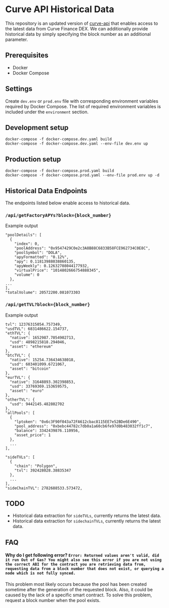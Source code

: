 # Curve API Historical Data

This repository is an updated version of [curve-api](https://github.com/curvefi/curve-api) that enables access to the latest data from Curve Finance DEX.
We can additionally provide historical data by simply specifying the block number as an additional parameter.

## Prerequisites

* Docker
* Docker Compose

## Settings

Create `dev.env` or `prod.env` file with corresponding environment variables required by Docker Compose.
The list of required environment variables is included under the `environment` section.

## Development setup

```shell
docker-compose -f docker-compose.dev.yaml build
docker-compose -f docker-compose.dev.yaml --env-file dev.env up
```

## Production setup

```shell
docker-compose -f docker-compose.prod.yaml build
docker-compose -f docker-compose.prod.yaml --env-file prod.env up -d
```

## Historical Data Endpoints

The endpoints listed below enable access to historical data.

### `/api/getFactoryAPYs?block={block_number}`

Example output
```
"poolDetails": [
  {
    "index": 0,
    "poolAddress": "0x9547429C0e2c3A8B88C6833B58FCE962734C0E8C",
    "poolSymbol": "DOLA",
    "apyFormatted": "0.12%",
    "apy": 0.11813988038860135,
    "apyWeekly": 0.12632708044177932,
    "virtualPrice": "1014802666754888345",
    "volume": 0
  },
...
],
"totalVolume": 20572200.081073303
```

### `/api/getTVL?block={block_number}`

Example output
```
tvl": 12376315054.757349,
"usdTVL": 6831486622.154737,
"ethTVL": {
  "native": 1652987.7054902713,
  "usd": 4898215818.294046,
  "asset": "ethereum"
},
"btcTVL": {
  "native": 15254.736434638018,
  "usd": 603401099.6721067,
  "asset": "bitcoin"
},
"eurTVL": {
  "native": 31648893.302398853,
  "usd": 33769369.153659575,
  "asset": "euro"
},
"otherTVL": {
  "usd": 9442145.482802702
},
"allPools": [
  {
    "lptoken": "0x6c3F90f043a72FA612cbac8115EE7e52BDe6E490",
    "pool_address": "0xbebc44782c7db0a1a60cb6fe97d0b483032ff1c7",
    "balance": 3342439876.110956,
    "asset_price": 1
  },
  ...
],

"sideTVLs": [
  {
    "chain": "Polygon",
    "tvl": 392428028.38835347
  },
  ...
],
"sideChainTVL": 2782688533.573472,
```

## TODO

* Historical data extraction for `sideTVLs`, currently returns the latest data.
* Historical data extraction for `sidechainTVLs`, currently returns the latest data.

## FAQ

#### Why do I get following error? `Error: Returned values aren't valid, did it run Out of Gas? You might also see this error if you are not using the correct ABI for the contract you are retrieving data from, requesting data from a block number that does not exist, or querying a node which is not fully synced.`

This problem most likely occurs because the pool has been created sometime after the generation of the requested block.
Also, it could be caused by the lack of a specific smart contract.
To solve this problem, request a block number when the pool exists.
